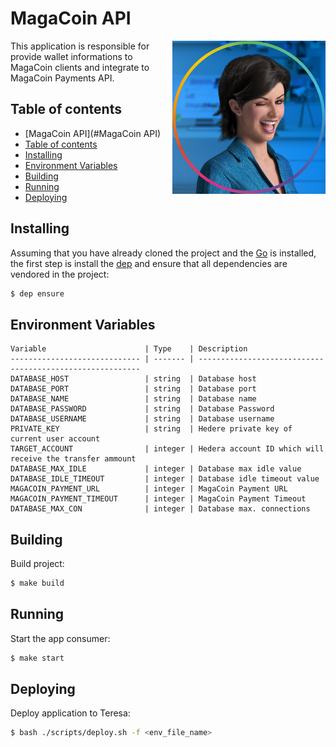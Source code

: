 # MagaCoin API

<img src="./docs/magalu.jpg" align="right" width="245">

This application is responsible for provide wallet informations to MagaCoin clients and integrate to MagaCoin Payments API.

## Table of contents

- [MagaCoin API](#MagaCoin API)
- [Table of contents](#Table-of-contents)
- [Installing](#Installing)
- [Environment Variables](#Environment-Variables)
- [Building](#Building)
- [Running](#Running)
- [Deploying](#Deploying)

## Installing

Assuming that you have already cloned the project and the
[Go](https://golang.org/doc/install) is installed, the first
step is install the [dep](https://github.com/golang/dep) and
ensure that all dependencies are vendored in the project:

```sh
$ dep ensure
```

## Environment Variables

```
Variable                      | Type    | Description                                              
----------------------------- | ------- | ---------------------------------------------------------
DATABASE_HOST                 | string  | Database host
DATABASE_PORT                 | string  | Database port
DATABASE_NAME                 | string  | Database name
DATABASE_PASSWORD             | string  | Database Password
DATABASE_USERNAME             | string  | Database username
PRIVATE_KEY                   | string  | Hedere private key of current user account
TARGET_ACCOUNT                | integer | Hedera account ID which will receive the transfer ammount
DATABASE_MAX_IDLE             | integer | Database max idle value
DATABASE_IDLE_TIMEOUT         | integer | Database idle timeout value
MAGACOIN_PAYMENT_URL          | integer | MagaCoin Payment URL
MAGACOIN_PAYMENT_TIMEOUT      | integer | MagaCoin Payment Timeout
DATABASE_MAX_CON              | integer | Database max. connections
```

## Building

Build project:

```sh
$ make build
```

## Running

Start the app consumer:

```sh
$ make start
```

## Deploying

Deploy application to Teresa:

```sh
$ bash ./scripts/deploy.sh -f <env_file_name>
```
